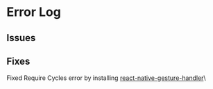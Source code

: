 # Error Log

## Issues

## Fixes

Fixed Require Cycles error by installing [react-native-gesture-handler]([https://link](https://www.npmjs.com/package/react-native-gesture-handler))\